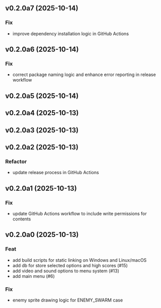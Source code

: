 ## v0.2.0a7 (2025-10-14)

### Fix

- improve dependency installation logic in GitHub Actions

## v0.2.0a6 (2025-10-14)

### Fix

- correct package naming logic and enhance error reporting in release workflow

## v0.2.0a5 (2025-10-14)

## v0.2.0a4 (2025-10-13)

## v0.2.0a3 (2025-10-13)

## v0.2.0a2 (2025-10-13)

### Refactor

- update release process in GitHub Actions

## v0.2.0a1 (2025-10-13)

### Fix

- update GitHub Actions workflow to include write permissions for contents

## v0.2.0a0 (2025-10-13)

### Feat

- add build scripts for static linking on Windows and Linux/macOS
- add db for store selected options and high scores (#15)
- add video and sound options to menu system (#13)
- add main menu (#6)

### Fix

-  enemy sprite drawing logic for ENEMY_SWARM case
